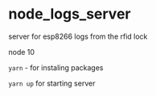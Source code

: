 # node_logs_server
server for esp8266 logs from the rfid lock

node 10

```yarn``` - for instaling packages

```yarn up``` for starting server
